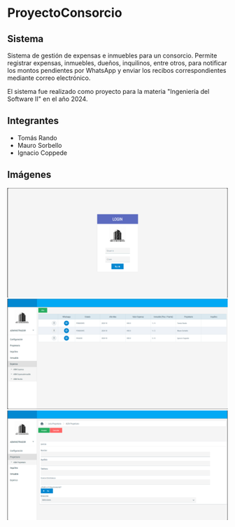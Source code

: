 # ProyectoConsorcio
## Sistema
Sistema de gestión de expensas e inmuebles para un consorcio. Permite registrar expensas, inmuebles, dueños, inquilinos, entre otros, para notificar los montos pendientes por WhatsApp y enviar los recibos correspondientes mediante correo electrónico.  

El sistema fue realizado como proyecto para la materia "Ingeniería del Software II" en el año 2024.

## Integrantes
- Tomás Rando
- Mauro Sorbello
- Ignacio Coppede

## Imágenes

![Login del sistema](Documentacion/Imagenes/login.png)
![Listado](Documentacion/Imagenes/listado.png)
![Pantalla de alta](Documentacion/Imagenes/alta.png)
